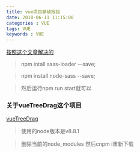 ```yaml
---
title: vue项目移植报错
date: 2018-06-11 11:15:00
categories : VUE
tags: VUE
keywords : VUE
---
```



[按照这个文章解决的](https://www.cnblogs.com/hexiaobao/p/8260858.html)


> npm intall sass-loader --save;

> npm install node-sass --save;

> 然后运行npm run start就可以 

### 关于vueTreeDrag这个项目

[vueTreeDrag](https://github.com/Hughendman/vueTreeDrag)

> 使用的node版本是v8.8.1

> 删除当前的node_modules 然后cnpm i重新下载

